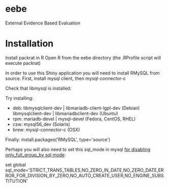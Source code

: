 # eebe
External Evidence Based Evaluation


# Installation

Install packrat in R
Open R from the eebe directory (the .RProfile script will execute packrat)

In order to use this Shiny application you will need to install RMySQL from source.
First, install mysql client, then mysql-connector-c

Check that libmysql is installed:

Try installing:
 * deb: libmysqlclient-dev | libmariadb-client-lgpl-dev (Debian)
        libmysqlclient-dev | libmariadbclient-dev (Ubuntu)
 * rpm: mariadb-devel | mysql-devel (Fedora, CentOS, RHEL)
 * csw: mysql56_dev (Solaris)
 * brew: mysql-connector-c (OSX)
 
Finally:
install.packages('RMySQL', type='source') 

Perhaps you will also need to set this sql_mode in mysql [for disabling only_full_group_by sql mode](http://mysqlserverteam.com/mysql-5-7-only_full_group_by-improved-recognizing-functional-dependencies-enabled-by-default/):


set global sql_mode='STRICT_TRANS_TABLES,NO_ZERO_IN_DATE,NO_ZERO_DATE,ERROR_FOR_DIVISION_BY_ZERO,NO_AUTO_CREATE_USER,NO_ENGINE_SUBSTITUTION'
